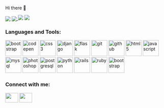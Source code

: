 Hi there 👋

<img align="center" src="https://github-readme-stats.vercel.app/api/top-langs/?username=engrnonny&theme=blue-green" />

<a href="https://github.com/engrnonny">
  <img align="center" src="https://github-readme-stats.vercel.app/api?username=engrnonny&show_icons=true&theme=merko" />
</a>
<img src="https://github-readme-streak-stats.herokuapp.com/?user=DenverCoder1">

<a href="https://github.com/engrnonny">
  <img src="https://github-readme-stats.vercel.app/api/top-langs/?username=engrnonny&layout=compact&langs_count=8" />
 </a>
  
<!--
<a href="https://github.com/engrnonny">
  <img align="center" src="https://github-readme-stats.vercel.app/api/top-langs/?username=engrnonny&layout=compact&langs_count=8" />
</a>
<a href="https://github.com/engrnonny">
  <img align="center" src="https://github-readme-stats.vercel.app/api/pin?username=engrnonny&repo=Anotech" />
</a>
-->

<h3 align="left">Languages and Tools:</h3>
<p align="left">
  <img src='https://cdn.jsdelivr.net/gh/devicons/devicon/icons/bootstrap/bootstrap-plain-wordmark.svg' alt="bootstrap" width="50" height="50"/>
  <img src='https://cdn.jsdelivr.net/gh/devicons/devicon/icons/codepen/codepen-original-wordmark.svg' alt="codepen" width="50" height="50"/>
  <img src='https://cdn.jsdelivr.net/gh/devicons/devicon/icons/css3/css3-original-wordmark.svg' alt="css3" width="50" height="50"/>
  <img src='https://cdn.jsdelivr.net/gh/devicons/devicon/icons/django/django-original.svg' alt="django" width="50" height="50"/>
  <img src='https://cdn.jsdelivr.net/gh/devicons/devicon/icons/flask/flask-original.svg' alt="flask" width="50" height="50"/>
  <img src='https://cdn.jsdelivr.net/gh/devicons/devicon/icons/git/git-original-wordmark.svg' alt="git" width="50" height="50"/>
  <img src='https://cdn.jsdelivr.net/gh/devicons/devicon/icons/github/github-original-wordmark.svg' alt="github" width="50" height="50"/>
  <img src='https://cdn.jsdelivr.net/gh/devicons/devicon/icons/html5/html5-original-wordmark.svg' alt="html5" width="50" height="50"/>
  <img src='https://cdn.jsdelivr.net/gh/devicons/devicon/icons/javascript/javascript-original.svg' alt="javascript" width="50" height="50"/>
  <img src='https://cdn.jsdelivr.net/gh/devicons/devicon/icons/mysql/mysql-original-wordmark.svg' alt="mysql" width="50" height="50"/>
  <img src='https://cdn.jsdelivr.net/gh/devicons/devicon/icons/photoshop/photoshop-line.svg' alt="photoshop" width="50" height="50"/>
  <img src='https://cdn.jsdelivr.net/gh/devicons/devicon/icons/postgresql/postgresql-original-wordmark.svg' alt="postgresql" width="50" height="50"/>
  <img src='https://cdn.jsdelivr.net/gh/devicons/devicon/icons/python/python-original-wordmark.svg' alt="python" width="50" height="50"/>
  <img src='https://cdn.jsdelivr.net/gh/devicons/devicon/icons/rails/rails-original-wordmark.svg' alt="rails" width="50" height="50"/>
  <img src='https://cdn.jsdelivr.net/gh/devicons/devicon/icons/ruby/ruby-original-wordmark.svg' alt="ruby" width="50" height="50"/>
  <img src='https://cdn.jsdelivr.net/gh/devicons/devicon/icons/vscode/vscode-original-wordmark.svg' alt="bootstrap" width="50" height="50"/>
</p>

<h3 align="left">Connect with me:</h3>
<p align="left">
<!--
<a href="your link" target="blank"><img align="center" src="https://cdn.jsdelivr.net/npm/simple-icons@3.0.1/icons/twitter.svg" alt="" height="30" width="40" /></a>
<a href="your link" target="blank"><img align="center" src="https://cdn.jsdelivr.net/npm/simple-icons@3.0.1/icons/youtube.svg" alt="" height="30" width="40" /></a>
-->
<a href="https://www.linkedin.com/in/ewere-njokede/" target="blank"><img align="center" src="https://cdn.jsdelivr.net/npm/simple-icons@3.0.1/icons/linkedin.svg" alt="" height="30" width="40" /></a>
<a href="https://www.instagram.com/engr.nonny/" target="blank"><img align="center" src="https://cdn.jsdelivr.net/npm/simple-icons@3.0.1/icons/instagram.svg" alt="" height="30" width="40" /></a>
</p>
<!--
**engrnonny/engrnonny** is a ✨ _special_ ✨ repository because its `README.md` (this file) appears on your GitHub profile.

Here are some ideas to get you started:

- 🔭 I’m currently working on ...
- 🌱 I’m currently learning ...
- 👯 I’m looking to collaborate on ...
- 🤔 I’m looking for help with ...
- 💬 Ask me about ...
- 📫 How to reach me: ...
- 😄 Pronouns: ...
- ⚡ Fun fact: ...
-->
